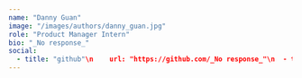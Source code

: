```yaml
---
name: "Danny Guan"
image: "/images/authors/danny_guan.jpg"
role: "Product Manager Intern"
bio: "_No response_"
social:
  - title: "github"\n    url: "https://github.com/_No response_"\n  - title: "linkedin"\n    url: "_No response_"\n  - title: "twitter"\n    url: "https://twitter.com/_No response_"\n
---
```

